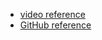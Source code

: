 - [video reference](https://github.com/Francesca-Dascanio)
- [GitHub reference](https://www.linkedin.com/feed/update/urn:li:activity:7061350159569330176/)

